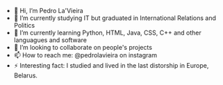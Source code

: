 - 👋 Hi, I’m Pedro La'Vieira
- 👀 I’m currently studying IT but graduated in International Relations and Politics
- 🌱 I’m currently learning Python, HTML, Java, CSS, C++ and other languagues and software 
- 💞️ I’m looking to collaborate on people's projects 
- 📫 How to reach me: @pedrolavieira on instagram 
- ⚡ Interesting fact: I studied and lived in the last distorship in Europe, Belarus. 

<!---
Pedrolaviru/Pedrolaviru is a ✨ special ✨ repository because its `README.md` (this file) appears on your GitHub profile.
You can click the Preview link to take a look at your changes.
--->

